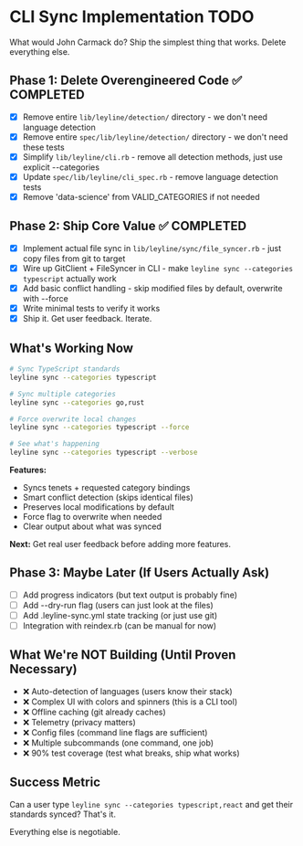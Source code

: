 # CLI Sync Implementation TODO

What would John Carmack do? Ship the simplest thing that works. Delete everything else.

## Phase 1: Delete Overengineered Code ✅ COMPLETED

- [x] Remove entire `lib/leyline/detection/` directory - we don't need language detection
- [x] Remove entire `spec/lib/leyline/detection/` directory - we don't need these tests
- [x] Simplify `lib/leyline/cli.rb` - remove all detection methods, just use explicit --categories
- [x] Update `spec/lib/leyline/cli_spec.rb` - remove language detection tests
- [x] Remove 'data-science' from VALID_CATEGORIES if not needed

## Phase 2: Ship Core Value ✅ COMPLETED

- [x] Implement actual file sync in `lib/leyline/sync/file_syncer.rb` - just copy files from git to target
- [x] Wire up GitClient + FileSyncer in CLI - make `leyline sync --categories typescript` actually work
- [x] Add basic conflict handling - skip modified files by default, overwrite with --force
- [x] Write minimal tests to verify it works
- [x] Ship it. Get user feedback. Iterate.

## What's Working Now

```bash
# Sync TypeScript standards
leyline sync --categories typescript

# Sync multiple categories
leyline sync --categories go,rust

# Force overwrite local changes
leyline sync --categories typescript --force

# See what's happening
leyline sync --categories typescript --verbose
```

**Features:**
- Syncs tenets + requested category bindings
- Smart conflict detection (skips identical files)
- Preserves local modifications by default
- Force flag to overwrite when needed
- Clear output about what was synced

**Next:** Get real user feedback before adding more features.

## Phase 3: Maybe Later (If Users Actually Ask)

- [ ] Add progress indicators (but text output is probably fine)
- [ ] Add --dry-run flag (users can just look at the files)
- [ ] Add .leyline-sync.yml state tracking (or just use git)
- [ ] Integration with reindex.rb (can be manual for now)

## What We're NOT Building (Until Proven Necessary)

- ❌ Auto-detection of languages (users know their stack)
- ❌ Complex UI with colors and spinners (this is a CLI tool)
- ❌ Offline caching (git already caches)
- ❌ Telemetry (privacy matters)
- ❌ Config files (command line flags are sufficient)
- ❌ Multiple subcommands (one command, one job)
- ❌ 90% test coverage (test what breaks, ship what works)

## Success Metric

Can a user type `leyline sync --categories typescript,react` and get their standards synced? That's it.

Everything else is negotiable.

